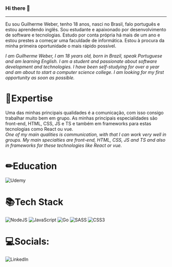 ### Hi there 👋
<hr>
Eu sou Guilherme Weber, tenho 18 anos, nasci no Brasil, falo português e estou aprendendo inglês. Sou estudante e apaixonado por desenvolvimento de software e tecnologias. Estudo por conta própria há mais de um ano e estou prestes a começar uma faculdade de informática. Estou à procura da minha primeira oportunidade o mais rápido possível.<br>

<i>I am Guilherme Weber, I am 18 years old, born in Brazil, speak Portuguese and am learning English. I am a student and passionate about software development and technologies. I have been self-studying for over a year and am about to start a computer science college. I am looking for my first opportunity as soon as possible.</i>

<h1>📌Expertise</h1>
Uma das minhas principais qualidades é a comunicação, com isso consigo trabalhar muito bem em grupo. As minhas principais especialidades são front-end, HTML, CSS, JS e TS e também em frameworks para estas tecnologias como React ou vue.<br>
<i>One of my main qualities is communication, with that I can work very well in groups. My main specialties are front-end, HTML, CSS, JS and TS and also in frameworks for these technologies like React or vue.</i>


<h1>✏Education</h1>

![Udemy](https://img.shields.io/badge/Udemy-A435F0?style=for-the-badge&logo=Udemy&logoColor=white)
  

<h1>📚Tech Stack</h1>

![NodeJS](https://img.shields.io/badge/node.js-6DA55F?style=for-the-badge&logo=node.js&logoColor=white)
![JavaScript](https://img.shields.io/badge/javascript-%23323330.svg?style=for-the-badge&logo=javascript&logoColor=%23F7DF1E)
![Go](https://img.shields.io/badge/go-%2300ADD8.svg?style=for-the-badge&logo=go&logoColor=white)
![SASS](https://img.shields.io/badge/SASS-hotpink.svg?style=for-the-badge&logo=SASS&logoColor=white)
![CSS3](https://img.shields.io/badge/css3-%231572B6.svg?style=for-the-badge&logo=css3&logoColor=white)


<h1>💻Socials:</h1>

![LinkedIn](https://img.shields.io/badge/linkedin-%230077B5.svg?style=for-the-badge&logo=linkedin&logoColor=white)

<!--
<h1>GIT HUB STATS</h1>

<a href="https://github.com/Guiziin227/github-readme-stats">
  <img height=200 align="center" src="https://github-readme-stats.vercel.app/api?username=Guiziin227&theme=radical" />
</a>
<a href="https://github.com/Guiziin227/convoychat">
  <img height=200 align="center" src="https://github-readme-stats.vercel.app/api/top-langs?username=Guiziin227&layout=compact&langs_count=8&card_width=320&theme=radical" />
</a>


